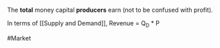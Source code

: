 The **total** money capital **producers** earn (not to be confused with profit).

In terms of [[Supply and Demand]], 
Revenue = Q<sub>D</sub> * P

#Market 

